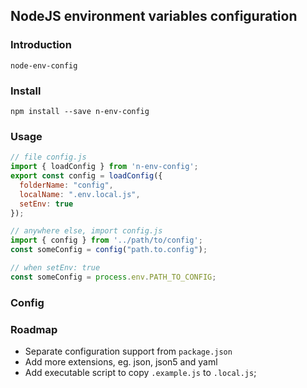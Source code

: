## NodeJS environment variables configuration 

### Introduction

`node-env-config`

### Install
```
npm install --save n-env-config
```

### Usage

```javascript
// file config.js
import { loadConfig } from 'n-env-config';
export const config = loadConfig({
  folderName: "config",
  localName: ".env.local.js",
  setEnv: true
});

// anywhere else, import config.js
import { config } from '../path/to/config';
const someConfig = config("path.to.config");

// when setEnv: true
const someConfig = process.env.PATH_TO_CONFIG;
```

### Config

### Roadmap
- Separate configuration support from `package.json`
- Add more extensions, eg. json, json5 and yaml
- Add executable script to copy `.example.js` to `.local.js`;